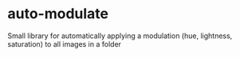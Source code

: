 # auto-modulate
Small library for automatically applying a modulation (hue, lightness, saturation) to all images in a folder
